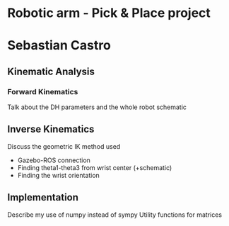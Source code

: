 # Robotic arm - Pick & Place project
# Sebastian Castro


## Kinematic Analysis
### Forward Kinematics
Talk about the DH parameters and the whole robot schematic

## Inverse Kinematics
Discuss the geometric IK method used
* Gazebo-ROS connection
* Finding theta1-theta3 from wrist center (+schematic)
* Finding the wrist orientation

## Implementation
Describe my use of numpy instead of sympy
Utility functions for matrices

